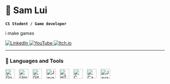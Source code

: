 # 🐉 Sam Lui

**`CS Student / Game developer`**

i make games

<p align="left">
   <!-- Link to your LinkedIn profile for professional networking -->
   <a href="https://www.linkedin.com/in/sam-uoa/">
      <img alt="LinkedIn" src="https://img.shields.io/badge/-Connect-0077B5?style=for-the-badge&logo=linkedin&logoColor=white"/>
   </a>
   <!-- Link to your YouTube channel -->
   <a href="https://www.youtube.com/@xHamsu">
      <img alt="YouTube" src="https://img.shields.io/badge/-Subscribe-FF0000?style=for-the-badge&logo=youtube&logoColor=white"/>
   </a>
   <!-- Link to your Itch.io page for showcasing your game development projects -->
   <a href="https://hamsu-dev.itch.io/">
      <img alt="Itch.io" src="https://img.shields.io/badge/-Play%20My%20Games-FA5C5C?style=for-the-badge&logo=itch-dot-io&labelColor=BA3B46&logoColor=white"/>
   </a>
</p>


---

### 🧰 Languages and Tools

<img align="left" alt="Godot" width="30px" style="padding-right:10px;" src="https://cdn.jsdelivr.net/gh/devicons/devicon/icons/godot/godot-original.svg" />
<img align="left" alt="Unreal Engine" width="30px" style="padding-right:10px;" src="https://cdn.jsdelivr.net/gh/devicons/devicon/icons/unrealengine/unrealengine-original.svg" />
<img align="left" alt="GitHub/Git" width="30px" style="padding-right:10px;" src="https://cdn.jsdelivr.net/gh/devicons/devicon/icons/github/github-original.svg" />
<img align="left" alt="Java" width="30px" style="padding-right:10px;" src="https://cdn.jsdelivr.net/gh/devicons/devicon/icons/java/java-original.svg"/>
<img align="left" alt="HTML/CSS" width="30px" style="padding-right:10px;" src="https://cdn.jsdelivr.net/gh/devicons/devicon/icons/html5/html5-plain.svg" />
<img align="left" alt="C" width="30px" style="padding-right:10px;" src="https://cdn.jsdelivr.net/gh/devicons/devicon/icons/c/c-plain.svg" />
<img align="left" alt="C++" width="30px" style="padding-right:10px;" src="https://cdn.jsdelivr.net/gh/devicons/devicon/icons/cplusplus/cplusplus-line.svg" />
<img align="left" alt="Javascript" width="30px" style="padding-right:10px;" src="https://cdn.jsdelivr.net/gh/devicons/devicon/icons/javascript/javascript-plain.svg" />
<br />

#
